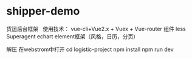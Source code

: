 # shipper-demo
货运后台框架  
使用技术：
vue-cli+Vue2.x + Vuex + Vue-router
组件
less
Superagent
echart
element框架（风格，日历，分页）

解压 在webstrom中打开
cd logistic-project
npm install
npm run dev

